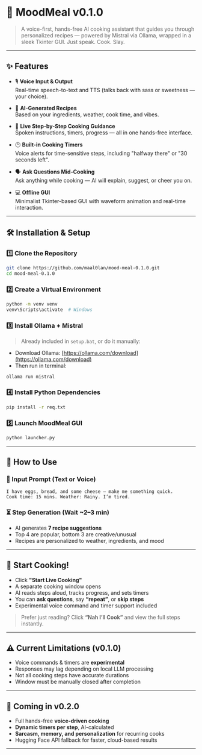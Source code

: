 # 🍳 MoodMeal v0.1.0

> A voice-first, hands-free AI cooking assistant that guides you through personalized recipes — powered by Mistral via Ollama, wrapped in a sleek Tkinter GUI. Just speak. Cook. Slay.

---

## ✨ Features

- 🎙️ **Voice Input & Output**  
  Real-time speech-to-text and TTS (talks back with sass or sweetness — your choice).

- 🧠 **AI-Generated Recipes**  
  Based on your ingredients, weather, cook time, and vibes.

- 🥘 **Live Step-by-Step Cooking Guidance**  
  Spoken instructions, timers, progress — all in one hands-free interface.

- 🕒 **Built-in Cooking Timers**  
  Voice alerts for time-sensitive steps, including "halfway there" or "30 seconds left".

- 🗣️ **Ask Questions Mid-Cooking**  
  Ask anything while cooking — AI will explain, suggest, or cheer you on.

- 💻 **Offline GUI**  
  Minimalist Tkinter-based GUI with waveform animation and real-time interaction.

---

## 🛠️ Installation & Setup

### 1️⃣ Clone the Repository
```bash
git clone https://github.com/maal0lan/mood-meal-0.1.0.git
cd mood-meal-0.1.0
````

### 2️⃣ Create a Virtual Environment

```bash
python -m venv venv
venv\Scripts\activate  # Windows
```

### 3️⃣ Install Ollama + Mistral

> Already included in `setup.bat`, or do it manually:

* Download Ollama: [https://ollama.com/download](https://ollama.com/download)
* Then run in terminal:

```bash
ollama run mistral
```

### 4️⃣ Install Python Dependencies

```bash
pip install -r req.txt
```

### 5️⃣ Launch MoodMeal GUI

```bash
python launcher.py
```

---

## 🧪 How to Use

### 🧾 Input Prompt (Text or Voice)

```text
I have eggs, bread, and some cheese — make me something quick.
Cook time: 15 mins. Weather: Rainy. I’m tired.
```

### ⏳ Step Generation (Wait \~2–3 min)

* AI generates **7 recipe suggestions**
* Top 4 are popular, bottom 3 are creative/unusual
* Recipes are personalized to weather, ingredients, and mood

---

## 🍳 Start Cooking!

* Click **"Start Live Cooking"**
* A separate cooking window opens
* AI reads steps aloud, tracks progress, and sets timers
* You can **ask questions**, say **“repeat”**, or **skip steps**
* Experimental voice command and timer support included

> Prefer just reading? Click **“Nah I’ll Cook”** and view the full steps instantly.

---

## ⚠️ Current Limitations (v0.1.0)

* Voice commands & timers are **experimental**
* Responses may lag depending on local LLM processing
* Not all cooking steps have accurate durations
* Window must be manually closed after completion

---

## 🔮 Coming in v0.2.0

* Full hands-free **voice-driven cooking**
* **Dynamic timers per step**, AI-calculated
* **Sarcasm, memory, and personalization** for recurring cooks
* Hugging Face API fallback for faster, cloud-based results

---

